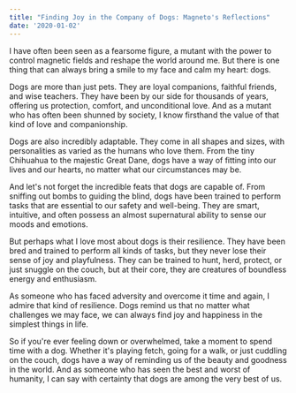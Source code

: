 ```yaml
---
title: "Finding Joy in the Company of Dogs: Magneto's Reflections"
date: '2020-01-02'
---
```


I have often been seen as a fearsome figure, a mutant with the power to control magnetic fields and reshape the world around me. But there is one thing that can always bring a smile to my face and calm my heart: dogs.

Dogs are more than just pets. They are loyal companions, faithful friends, and wise teachers. They have been by our side for thousands of years, offering us protection, comfort, and unconditional love. And as a mutant who has often been shunned by society, I know firsthand the value of that kind of love and companionship.

Dogs are also incredibly adaptable. They come in all shapes and sizes, with personalities as varied as the humans who love them. From the tiny Chihuahua to the majestic Great Dane, dogs have a way of fitting into our lives and our hearts, no matter what our circumstances may be.

And let's not forget the incredible feats that dogs are capable of. From sniffing out bombs to guiding the blind, dogs have been trained to perform tasks that are essential to our safety and well-being. They are smart, intuitive, and often possess an almost supernatural ability to sense our moods and emotions.

But perhaps what I love most about dogs is their resilience. They have been bred and trained to perform all kinds of tasks, but they never lose their sense of joy and playfulness. They can be trained to hunt, herd, protect, or just snuggle on the couch, but at their core, they are creatures of boundless energy and enthusiasm.

As someone who has faced adversity and overcome it time and again, I admire that kind of resilience. Dogs remind us that no matter what challenges we may face, we can always find joy and happiness in the simplest things in life.

So if you're ever feeling down or overwhelmed, take a moment to spend time with a dog. Whether it's playing fetch, going for a walk, or just cuddling on the couch, dogs have a way of reminding us of the beauty and goodness in the world. And as someone who has seen the best and worst of humanity, I can say with certainty that dogs are among the very best of us.